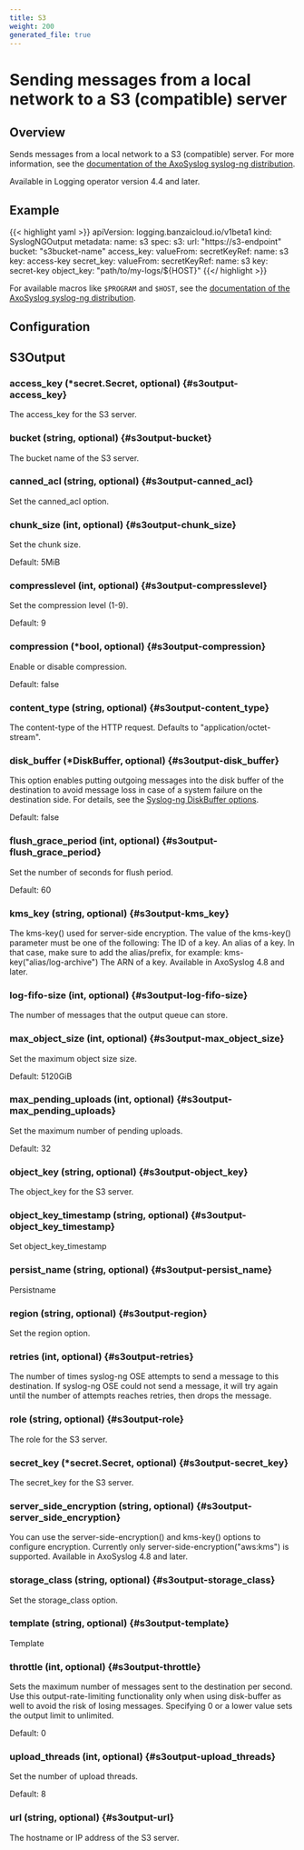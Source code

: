 ```yaml
---
title: S3
weight: 200
generated_file: true
---
```


# Sending messages from a local network to a S3 (compatible) server
## Overview

Sends messages from a local network to a S3 (compatible) server. For more information, see the [documentation of the AxoSyslog syslog-ng distribution](https://axoflow.com/docs/axosyslog-core/chapter-destinations/destination-s3/).

Available in Logging operator version 4.4 and later.

## Example
{{< highlight yaml >}}
apiVersion: logging.banzaicloud.io/v1beta1
kind: SyslogNGOutput
metadata:
  name: s3
spec:
  s3:
    url: "https://s3-endpoint"
    bucket: "s3bucket-name"
    access_key:
      valueFrom:
        secretKeyRef:
          name: s3
          key: access-key
    secret_key:
      valueFrom:
        secretKeyRef:
          name: s3
          key: secret-key
    object_key: "path/to/my-logs/${HOST}"
{{</ highlight >}}

For available macros like `$PROGRAM` and `$HOST`,  see the [documentation of the AxoSyslog syslog-ng distribution](https://axoflow.com/docs/axosyslog-core/chapter-manipulating-messages/customizing-message-format/reference-macros/).


## Configuration
## S3Output

### access_key (*secret.Secret, optional) {#s3output-access_key}

The access_key for the S3 server. 


### bucket (string, optional) {#s3output-bucket}

The bucket name of the S3 server. 


### canned_acl (string, optional) {#s3output-canned_acl}

Set the canned_acl option. 


### chunk_size (int, optional) {#s3output-chunk_size}

Set the chunk size.

Default: 5MiB

### compresslevel (int, optional) {#s3output-compresslevel}

Set the compression level (1-9).

Default: 9

### compression (*bool, optional) {#s3output-compression}

Enable or disable compression.

Default: false

### content_type (string, optional) {#s3output-content_type}

The content-type of the HTTP request. Defaults to "application/octet-stream". 


### disk_buffer (*DiskBuffer, optional) {#s3output-disk_buffer}

This option enables putting outgoing messages into the disk buffer of the destination to avoid message loss in case of a system failure on the destination side. For details, see the [Syslog-ng DiskBuffer options](../disk_buffer/).

Default: false

### flush_grace_period (int, optional) {#s3output-flush_grace_period}

Set the number of seconds for flush period.

Default: 60

### kms_key (string, optional) {#s3output-kms_key}

The kms-key() used for server-side encryption. The value of the kms-key() parameter must be one of the following: The ID of a key. An alias of a key. In that case, make sure to add the alias/prefix, for example: kms-key("alias/log-archive") The ARN of a key. Available in AxoSyslog 4.8 and later. 


### log-fifo-size (int, optional) {#s3output-log-fifo-size}

The number of messages that the output queue can store. 


### max_object_size (int, optional) {#s3output-max_object_size}

Set the maximum object size size.

Default: 5120GiB

### max_pending_uploads (int, optional) {#s3output-max_pending_uploads}

Set the maximum number of pending uploads.

Default: 32

### object_key (string, optional) {#s3output-object_key}

The object_key for the S3 server. 


### object_key_timestamp (string, optional) {#s3output-object_key_timestamp}

Set object_key_timestamp 


### persist_name (string, optional) {#s3output-persist_name}

Persistname 


### region (string, optional) {#s3output-region}

Set the region option. 


### retries (int, optional) {#s3output-retries}

The number of times syslog-ng OSE attempts to send a message to this destination. If syslog-ng OSE could not send a message, it will try again until the number of attempts reaches retries, then drops the message. 


### role (string, optional) {#s3output-role}

The role for the S3 server. 


### secret_key (*secret.Secret, optional) {#s3output-secret_key}

The secret_key for the S3 server. 


### server_side_encryption (string, optional) {#s3output-server_side_encryption}

You can use the server-side-encryption() and kms-key() options to configure encryption. Currently only server-side-encryption("aws:kms") is supported. Available in AxoSyslog 4.8 and later. 


### storage_class (string, optional) {#s3output-storage_class}

Set the storage_class option. 


### template (string, optional) {#s3output-template}

Template 


### throttle (int, optional) {#s3output-throttle}

Sets the maximum number of messages sent to the destination per second. Use this output-rate-limiting functionality only when using disk-buffer as well to avoid the risk of losing messages. Specifying 0 or a lower value sets the output limit to unlimited.

Default: 0

### upload_threads (int, optional) {#s3output-upload_threads}

Set the number of upload threads.

Default: 8

### url (string, optional) {#s3output-url}

The hostname or IP address of the S3 server. 



